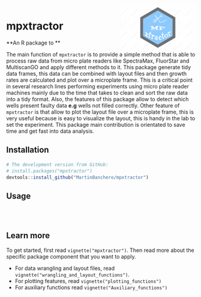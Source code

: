 <img src="man/figures/logo_mpxtractor.png" width = 200, align="right">

# mpxtractor
**An R package to  **
<p align="justified">
  
The main function of `mpxtractor` is to provide a simple method that is able to process raw data 
from micro plate readers like SpectraMax, FluorStar and MultiscanGO and apply different
methods to it. 
This package generate tidy data frames, this data can be combined with layout files and then growth rates
are calculated and plot over a microplate frame. This is a critical point in several research lines performing
experiments using micro plate reader machines mainly due to the time that takes to clean and sort the raw data into a
tidy format. Also, the features of this package allow to detect which wells present faulty data **e.g** wells
not filled correctly. Other feature of `mpxtractor` is that allow to plot the layout file over a microplate frame, 
this is very useful because is easy to visualize the layout, this is handy in the lab to set the experiment.
This package main contribution is orientated to save time and get fast into data analysis.


## Installation 

```R
# The development version from GitHub:
# install.packages("mpxtractor")
devtools::install_github("MartinBanchero/mpxtractor")
```

## Usage

```R




```

## Learn more

To get started, first read `vignette("mpxtractor")`. Then read more about the specific package component that you want to apply.

* For data wrangling and layout files, read `vignette("wrangling_and_layout_functions")`.
* For plotting features, read `vignette("plotting_functions")`
* For auxiliary functions read `vignette("Auxiliary_functions")`
